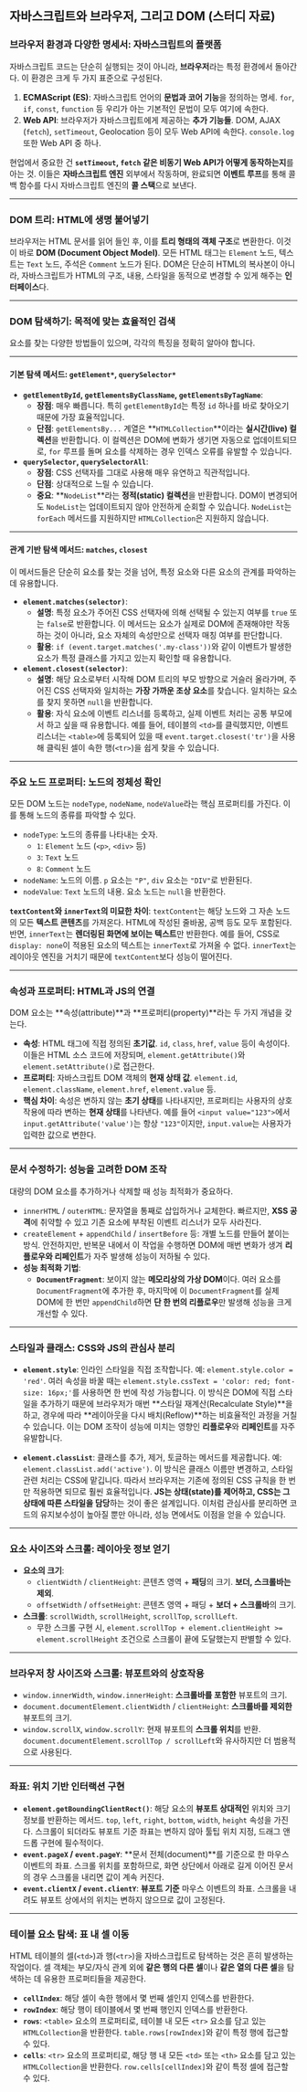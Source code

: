 ## 자바스크립트와 브라우저, 그리고 DOM (스터디 자료)

### 브라우저 환경과 다양한 명세서: 자바스크립트의 플랫폼

자바스크립트 코드는 단순히 실행되는 것이 아니라, **브라우저**라는 특정 환경에서 돌아간다. 이 환경은 크게 두 가지 표준으로 구성된다.

1.  **ECMAScript (ES)**: 자바스크립트 언어의 **문법과 코어 기능**을 정의하는 명세. `for`, `if`, `const`, `function` 등 우리가 아는 기본적인 문법이 모두 여기에 속한다.
2.  **Web API**: 브라우저가 자바스크립트에게 제공하는 **추가 기능들**. DOM, AJAX (`fetch`), `setTimeout`, Geolocation 등이 모두 Web API에 속한다. `console.log` 또한 Web API 중 하나.

현업에서 중요한 건 **`setTimeout`, `fetch` 같은 비동기 Web API가 어떻게 동작하는지**를 아는 것. 이들은 **자바스크립트 엔진** 외부에서 작동하며, 완료되면 **이벤트 루프**를 통해 콜백 함수를 다시 자바스크립트 엔진의 **콜 스택**으로 보낸다.

-----

### DOM 트리: HTML에 생명 불어넣기

브라우저는 HTML 문서를 읽어 들인 후, 이를 **트리 형태의 객체 구조**로 변환한다. 이것이 바로 **DOM (Document Object Model)**. 모든 HTML 태그는 `Element` 노드, 텍스트는 `Text` 노드, 주석은 `Comment` 노드가 된다. DOM은 단순히 HTML의 복사본이 아니라, 자바스크립트가 HTML의 구조, 내용, 스타일을 동적으로 변경할 수 있게 해주는 **인터페이스**다.

-----

### DOM 탐색하기: 목적에 맞는 효율적인 검색

요소를 찾는 다양한 방법들이 있으며, 각각의 특징을 정확히 알아야 합니다.

---

#### 기본 탐색 메서드: `getElement*`, `querySelector*`

* **`getElementById`, `getElementsByClassName`, `getElementsByTagName`**:
    * **장점**: 매우 빠릅니다. 특히 `getElementById`는 특정 `id` 하나를 바로 찾아오기 때문에 가장 효율적입니다.
    * **단점**: `getElementsBy...` 계열은 **`HTMLCollection`**이라는 **실시간(live) 컬렉션**을 반환합니다. 이 컬렉션은 DOM에 변화가 생기면 자동으로 업데이트되므로, `for` 루프를 돌며 요소를 삭제하는 경우 인덱스 오류를 유발할 수 있습니다.
* **`querySelector`, `querySelectorAll`**:
    * **장점**: CSS 선택자를 그대로 사용해 매우 유연하고 직관적입니다.
    * **단점**: 상대적으로 느릴 수 있습니다.
    * **중요**: **`NodeList`**라는 **정적(static) 컬렉션**을 반환합니다. DOM이 변경되어도 `NodeList`는 업데이트되지 않아 안전하게 순회할 수 있습니다. `NodeList`는 `forEach` 메서드를 지원하지만 `HTMLCollection`은 지원하지 않습니다.

---

#### 관계 기반 탐색 메서드: `matches`, `closest`

이 메서드들은 단순히 요소를 찾는 것을 넘어, 특정 요소와 다른 요소의 관계를 파악하는 데 유용합니다.

* **`element.matches(selector)`**:
    * **설명**: 특정 요소가 주어진 CSS 선택자에 의해 선택될 수 있는지 여부를 `true` 또는 `false`로 반환합니다. 이 메서드는 요소가 실제로 DOM에 존재해야만 작동하는 것이 아니라, 요소 자체의 속성만으로 선택자 매칭 여부를 판단합니다.
    * **활용**: `if (event.target.matches('.my-class'))`와 같이 이벤트가 발생한 요소가 특정 클래스를 가지고 있는지 확인할 때 유용합니다.
* **`element.closest(selector)`**:
    * **설명**: 해당 요소로부터 시작해 DOM 트리의 부모 방향으로 거슬러 올라가며, 주어진 CSS 선택자와 일치하는 **가장 가까운 조상 요소**를 찾습니다. 일치하는 요소를 찾지 못하면 `null`을 반환합니다.
    * **활용**: 자식 요소에 이벤트 리스너를 등록하고, 실제 이벤트 처리는 공통 부모에서 하고 싶을 때 유용합니다.  예를 들어, 테이블의 `<td>`를 클릭했지만, 이벤트 리스너는 `<table>`에 등록되어 있을 때 `event.target.closest('tr')`을 사용해 클릭된 셀이 속한 행(`<tr>`)을 쉽게 찾을 수 있습니다.
-----

### 주요 노드 프로퍼티: 노드의 정체성 확인

모든 DOM 노드는 `nodeType`, `nodeName`, `nodeValue`라는 핵심 프로퍼티를 가진다. 이를 통해 노드의 종류를 파악할 수 있다.

  * `nodeType`: 노드의 종류를 나타내는 숫자.
      * `1`: `Element` 노드 (`<p>`, `<div>` 등)
      * `3`: `Text` 노드
      * `8`: `Comment` 노드
  * `nodeName`: 노드의 이름. `p` 요소는 `"P"`, `div` 요소는 `"DIV"`로 반환된다.
  * `nodeValue`: `Text` 노드의 내용. 요소 노드는 `null`을 반환한다.

**`textContent`와 `innerText`의 미묘한 차이**:
`textContent`는 해당 노드와 그 자손 노드의 모든 **텍스트 콘텐츠**를 가져온다. HTML에 작성된 줄바꿈, 공백 등도 모두 포함된다. 반면, `innerText`는 **렌더링된 화면에 보이는 텍스트**만 반환한다. 예를 들어, CSS로 `display: none`이 적용된 요소의 텍스트는 `innerText`로 가져올 수 없다. `innerText`는 레이아웃 엔진을 거치기 때문에 `textContent`보다 성능이 떨어진다.

-----

### 속성과 프로퍼티: HTML과 JS의 연결

DOM 요소는 \*\*속성(attribute)\*\*과 \*\*프로퍼티(property)\*\*라는 두 가지 개념을 갖는다.

  * **속성**: HTML 태그에 직접 정의된 **초기값**. `id`, `class`, `href`, `value` 등이 속성이다. 이들은 HTML 소스 코드에 저장되며, `element.getAttribute()`와 `element.setAttribute()`로 접근한다.
  * **프로퍼티**: 자바스크립트 DOM 객체의 **현재 상태 값**. `element.id`, `element.className`, `element.href`, `element.value` 등.
  * **핵심 차이**: 속성은 변하지 않는 **초기 상태**를 나타내지만, 프로퍼티는 사용자의 상호작용에 따라 변하는 **현재 상태**를 나타낸다. 예를 들어 `<input value="123">`에서 `input.getAttribute('value')`는 항상 `"123"`이지만, `input.value`는 사용자가 입력한 값으로 변한다.

-----

### 문서 수정하기: 성능을 고려한 DOM 조작

대량의 DOM 요소를 추가하거나 삭제할 때 성능 최적화가 중요하다.

  * `innerHTML` / `outerHTML`: 문자열을 통째로 삽입하거나 교체한다. 빠르지만, **XSS 공격**에 취약할 수 있고 기존 요소에 부착된 이벤트 리스너가 모두 사라진다.
  * `createElement` + `appendChild` / `insertBefore` 등: 개별 노드를 만들어 붙이는 방식. 안전하지만, 반복문 내에서 이 작업을 수행하면 DOM에 매번 변화가 생겨 **리플로우와 리페인트**가 자주 발생해 성능이 저하될 수 있다.
  * **성능 최적화 기법**:
      * **`DocumentFragment`**: 보이지 않는 **메모리상의 가상 DOM**이다. 여러 요소를 `DocumentFragment`에 추가한 후, 마지막에 이 `DocumentFragment`를 실제 DOM에 한 번만 `appendChild`하면 **단 한 번의 리플로우**만 발생해 성능을 크게 개선할 수 있다.

-----

### 스타일과 클래스: CSS와 JS의 관심사 분리

* **`element.style`**: 인라인 스타일을 직접 조작합니다. 예: `element.style.color = 'red'`. 여러 속성을 바꿀 때는 `element.style.cssText = 'color: red; font-size: 16px;'`를 사용하면 한 번에 작성 가능합니다. 이 방식은 DOM에 직접 스타일을 추가하기 때문에 브라우저가 매번 **스타일 재계산(Recalculate Style)**을 하고, 경우에 따라 **레이아웃을 다시 배치(Reflow)**하는 비효율적인 과정을 거칠 수 있습니다. 이는 DOM 조작이 성능에 미치는 영향인 **리플로우**와 **리페인트**를 자주 유발합니다.

* **`element.classList`**: 클래스를 추가, 제거, 토글하는 메서드를 제공합니다. 예: `element.classList.add('active')`. 이 방식은 클래스 이름만 변경하고, 스타일 관련 처리는 CSS에 맡깁니다. 따라서 브라우저는 기존에 정의된 CSS 규칙을 한 번만 적용하면 되므로 훨씬 효율적입니다. **JS는 상태(state)를 제어하고, CSS는 그 상태에 따른 스타일을 담당**하는 것이 좋은 설계입니다. 이처럼 관심사를 분리하면 코드의 유지보수성이 높아질 뿐만 아니라, 성능 면에서도 이점을 얻을 수 있습니다. 


-----

### 요소 사이즈와 스크롤: 레이아웃 정보 얻기

  * **요소의 크기**:
      * `clientWidth` / `clientHeight`: 콘텐츠 영역 + **패딩**의 크기. **보더, 스크롤바는 제외**.
      * `offsetWidth` / `offsetHeight`: 콘텐츠 영역 + 패딩 + **보더 + 스크롤바**의 크기.
  * **스크롤**: `scrollWidth`, `scrollHeight`, `scrollTop`, `scrollLeft`.
      * 무한 스크롤 구현 시, `element.scrollTop + element.clientHeight >= element.scrollHeight` 조건으로 스크롤이 끝에 도달했는지 판별할 수 있다.

-----

### 브라우저 창 사이즈와 스크롤: 뷰포트와의 상호작용

  * `window.innerWidth`, `window.innerHeight`: **스크롤바를 포함한** 뷰포트의 크기.
  * `document.documentElement.clientWidth` / `clientHeight`: **스크롤바를 제외한** 뷰포트의 크기.
  * `window.scrollX`, `window.scrollY`: 현재 뷰포트의 **스크롤 위치**를 반환. `document.documentElement.scrollTop / scrollLeft`와 유사하지만 더 범용적으로 사용된다.

-----

### 좌표: 위치 기반 인터랙션 구현

  * **`element.getBoundingClientRect()`**: 해당 요소의 **뷰포트 상대적인** 위치와 크기 정보를 반환하는 메서드. `top`, `left`, `right`, `bottom`, `width`, `height` 속성을 가진다. 스크롤이 되더라도 뷰포트 기준 좌표는 변하지 않아 툴팁 위치 지정, 드래그 앤 드롭 구현에 필수적이다.
  * **`event.pageX` / `event.pageY`**: \*\*문서 전체(document)\*\*를 기준으로 한 마우스 이벤트의 좌표. 스크롤 위치를 포함하므로, 화면 상단에서 아래로 길게 이어진 문서의 경우 스크롤을 내리면 값이 계속 커진다.
  * **`event.clientX` / `event.clientY`**: **뷰포트 기준** 마우스 이벤트의 좌표. 스크롤을 내려도 뷰포트 상에서의 위치는 변하지 않으므로 값이 고정된다.

-----

### 테이블 요소 탐색: 표 내 셀 이동

HTML 테이블의 셀(`<td>`)과 행(`<tr>`)을 자바스크립트로 탐색하는 것은 흔히 발생하는 작업이다. 셀 객체는 부모/자식 관계 외에 **같은 행의 다른 셀**이나 **같은 열의 다른 셀**을 탐색하는 데 유용한 프로퍼티들을 제공한다.

  * **`cellIndex`**: 해당 셀이 속한 행에서 몇 번째 셀인지 인덱스를 반환한다.
  * **`rowIndex`**: 해당 행이 테이블에서 몇 번째 행인지 인덱스를 반환한다.
  * **`rows`**: `<table>` 요소의 프로퍼티로, 테이블 내 모든 `<tr>` 요소를 담고 있는 `HTMLCollection`을 반환한다. `table.rows[rowIndex]`와 같이 특정 행에 접근할 수 있다.
  * **`cells`**: `<tr>` 요소의 프로퍼티로, 해당 행 내 모든 `<td>` 또는 `<th>` 요소를 담고 있는 `HTMLCollection`을 반환한다. `row.cells[cellIndex]`와 같이 특정 셀에 접근할 수 있다.
